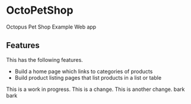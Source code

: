 # OctoPetShop
Octopus Pet Shop Example Web app

## Features

This has the following features.

* Build a home page which links to categories of products
* Build product listing pages that list products in a list or table

This is a work in progress. This is a change. This is another change. bark bark
